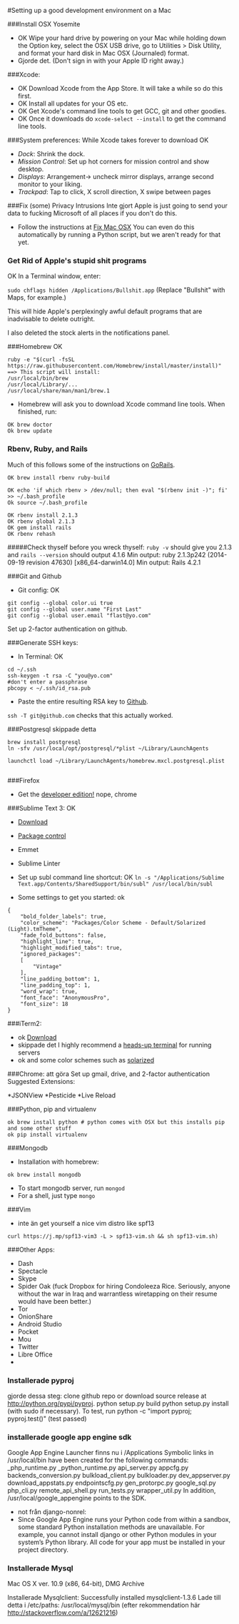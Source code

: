#Setting up a good development environment on a Mac


###Install OSX Yosemite
* OK Wipe your hard drive by powering on your Mac while holding down the Option key, select the OSX USB drive, go to Utilities > Disk Utility, and format your hard disk in Mac OSX (Journaled) format.
* Gjorde det. (Don't sign in with your Apple ID right away.)


###Xcode:
* OK Download Xcode from the App Store. It will take a while so do this first.
* OK Install all updates for your OS etc.
* OK Get Xcode's command line tools to get GCC, git and other goodies.
* OK Once it downloads do ````xcode-select --install```` to get the command line tools.



###System preferences:
While Xcode takes forever to download
OK
* *Dock*: Shrink the dock. 
* *Mission Control*: Set up hot corners for mission control and show desktop.
* *Displays*: Arrangement-> uncheck mirror displays, arrange second monitor to your liking. 
* *Trackpad*: Tap to click, X scroll direction, X swipe between pages 

###Fix (some) Privacy Intrusions
Inte gjort
Apple is just going to send your data to fucking Microsoft of all places if you don't do this.
* Follow the instructions at [Fix Mac OSX](https://fix-macosx.com) You can even do this automatically by running a Python script, but we aren't ready for that yet.

### Get Rid of Apple's stupid shit programs
OK
In a Terminal window, enter: 

````sudo chflags hidden /Applications/Bullshit.app````
(Replace "Bullshit" with Maps, for example.)
 
This will hide Apple's perplexingly awful default programs that are inadvisable to delete outright.

I also deleted the stock alerts in the notifications panel.


###Homebrew
OK
````
ruby -e "$(curl -fsSL https://raw.githubusercontent.com/Homebrew/install/master/install)"
==> This script will install:
/usr/local/bin/brew
/usr/local/Library/...
/usr/local/share/man/man1/brew.1
````

* Homebrew will ask you to download Xcode command line tools. When finished, run: 

````
OK brew doctor
Ok brew update
````
### Rbenv, Ruby, and Rails
Much of this follows some of the instructions on [GoRails](https://gorails.com/setup/osx/10.10-yosemite).

````
OK brew install rbenv ruby-build
````

````
OK echo 'if which rbenv > /dev/null; then eval "$(rbenv init -)"; fi' >> ~/.bash_profile
Ok source ~/.bash_profile
````

````
OK rbenv install 2.1.3
OK rbenv global 2.1.3
OK gem install rails
OK rbenv rehash
````

#####Check thyself before you wreck thyself:
```` ruby -v ```` should give you 2.1.3 and ````rails --version```` should output 4.1.6
Min output: ruby 2.1.3p242 (2014-09-19 revision 47630) [x86_64-darwin14.0]
Min output: Rails 4.2.1


###Git and Github
* Git config:
OK
````
git config --global color.ui true
git config --global user.name "First Last"
git config --global user.email "flast@yo.com"
````
Set up 2-factor authentication on github.

###Generate SSH keys:
* In Terminal:
OK
````
cd ~/.ssh
ssh-keygen -t rsa -C "you@yo.com"
#don't enter a passphrase
pbcopy < ~/.ssh/id_rsa.pub
````
* Paste the entire resulting RSA key to [Github](https://github.com/settings/ssh).

````ssh -T git@github.com```` checks that this actually worked.

###Postgresql
skippade detta
````
brew install postgresql
ln -sfv /usr/local/opt/postgresql/*plist ~/Library/LaunchAgents

launchctl load ~/Library/LaunchAgents/homebrew.mxcl.postgresql.plist


````
###Firefox
* Get the [developer edition!](https://www.mozilla.org/en-US/firefox/developer/)
nope, chrome

###Sublime Text 3:
OK
* [Download](http://www.sublimetext.com/)
* [Package control](https://sublime.wbond.net/installation)
* Emmet
* Sublime Linter
* Set up subl command line shortcut: 
OK
````ln -s "/Applications/Sublime Text.app/Contents/SharedSupport/bin/subl" /usr/local/bin/subl````


* Some settings to get you started:
ok
````
{
	"bold_folder_labels": true,
	"color_scheme": "Packages/Color Scheme - Default/Solarized (Light).tmTheme",
	"fade_fold_buttons": false,
	"highlight_line": true,
	"highlight_modified_tabs": true,
	"ignored_packages":
	[
		"Vintage"
	],
	"line_padding_bottom": 1,
	"line_padding_top": 1,
	"word_wrap": true,
	"font_face": "AnonymousPro",
	"font_size": 18
}
````
###iTerm2:
* ok [Download](http://www.iterm2.com/#/section/home)
* skippade det I highly recommend a [heads-up terminal](http://ivanvillareal.com/osx/setup-iterm2-to-behave-like-guake/) for running servers 
* ok and some color schemes such as [solarized](http://iterm2colorschemes.com/)

###Chrome:
att göra Set up gmail, drive, and 2-factor authentication
Suggested Extensions:

*JSONView
*Pesticide
*Live Reload

###Python, pip and virtualenv

`````
ok brew install python # python comes with OSX but this installs pip and some other stuff
ok pip install virtualenv
`````

###Mongodb
* Installation with homebrew:

````	
ok brew install mongodb
````
* To start mongodb server, run ```` mongod ```` 
* For a shell, just type ```` mongo ```` 

###Vim
* inte än get yourself a nice vim distro like spf13 

````curl https://j.mp/spf13-vim3 -L > spf13-vim.sh && sh spf13-vim.sh)````


###Other Apps:
* Dash
* Spectacle
* Skype
* Spider Oak (fuck Dropbox for hiring Condoleeza Rice. Seriously, anyone without the war in Iraq and warrantless wiretapping on their resume would have been better.)
* Tor 
* OnionShare 
* Android Studio
* Pocket
* Mou
* Twitter
* Libre Office
* 


### Installerade pyproj
gjorde dessa steg:
clone github repo or download source release at http://python.org/pypi/pyproj.
python setup.py build
python setup.py install (with sudo if necessary).
To test, run python -c "import pyproj; pyproj.test()"
(test passed)

### installerade google app engine sdk
Google App Engine Launcher finns nu i /Applications
Symbolic links in /usr/local/bin have been created for the following commands:
_php_runtime.py _python_runtime.py api_server.py appcfg.py backends_conversion.py bulkload_client.py bulkloader.py dev_appserver.py download_appstats.py endpointscfg.py gen_protorpc.py google_sql.py php_cli.py remote_api_shell.py run_tests.py wrapper_util.py 
In addition, /usr/local/google_appengine points to the SDK.

* not från django-nonrel:
* Since Google App Engine runs your Python code from within a sandbox, some standard Python installation methods are unavailable. For example, you cannot install django or other Python modules in your system’s Python library. All code for your app must be installed in your project directory.

### Installerade Mysql
 Mac OS X ver. 10.9 (x86, 64-bit), DMG Archive
 
 Installerade Mysqlclient:
 Successfully installed mysqlclient-1.3.6
 Lade till detta i /etc/paths:
 /usr/local/mysql/bin
 (efter rekommendation här http://stackoverflow.com/a/12621216)
